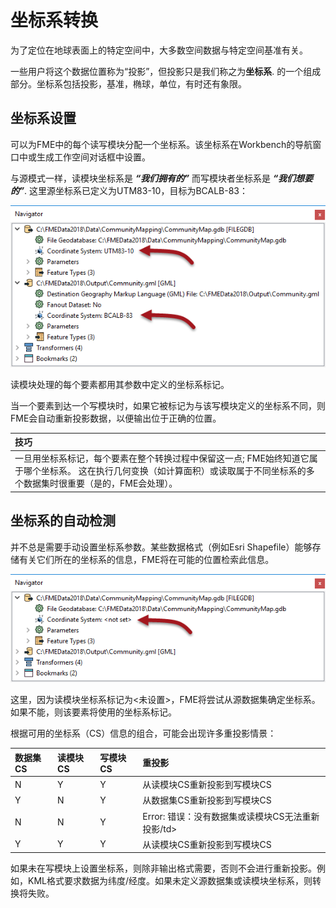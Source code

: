 # 坐标系转换

为了定位在地球表面上的特定空间中，大多数空间数据与特定空间基准有关。

一些用户将这个数据位置称为“投影”，但投影只是我们称之为**坐标系**. 的一个组成部分。坐标系包括投影，基准，椭球，单位，有时还有象限。

## 坐标系设置

可以为FME中的每个读写模块分配一个坐标系。该坐标系在Workbench的导航窗口中或生成工作空间对话框中设置。

与源模式一样，读模块坐标系是 _**“我们拥有的”**_ 而写模块者坐标系是 _**“我们想要的”**_. 这里源坐标系已定义为UTM83-10，目标为BCALB-83：

![](../../.gitbook/assets/img2.038.coordinatesystemparameters.png)

读模块处理的每个要素都用其参数中定义的坐标系标记。

当一个要素到达一个写模块时，如果它被标记为与该写模块定义的坐标系不同，则FME会自动重新投影数据，以便输出位于正确的位置。

|  技巧 |
| :--- |
|  一旦用坐标系标记，每个要素在整个转换过程中保留这一点; FME始终知道它属于哪个坐标系。  这在执行几何变换（如计算面积）或读取属于不同坐标系的多个数据集时很重要（是的，FME会处理）。 |

## 坐标系的自动检测

并不总是需要手动设置坐标系参数。某些数据格式（例如Esri Shapefile）能够存储有关它们所在的坐标系的信息，FME将在可能的位置检索此信息。

![](../../.gitbook/assets/img2.039.coordinatesystemparametersunset.png)

这里，因为读模块坐标系标记为&lt;未设置&gt;，FME将尝试从源数据集确定坐标系。如果不能，则该要素将使用的坐标系标记。

根据可用的坐标系（CS）信息的组合，可能会出现许多重投影情景：

| 数据集CS | 读模块CS | 写模块CS | 重投影 |
| :--- | :--- | :--- | :--- |
| N | Y | Y | 从读模块CS重新投影到写模块CS |
| Y | N | Y | 从数据集CS重新投影到写模块CS |
| N | N | Y | Error: 错误：没有数据集或读模块CS无法重新投影/td&gt; |
| Y | Y | Y | 从读模块CS重新投影到写模块CS |

如果未在写模块上设置坐标系，则除非输出格式需要，否则不会进行重新投影。例如，KML格式要求数据为纬度/经度。如果未定义源数据集或读模块坐标系，则转换将失败。

